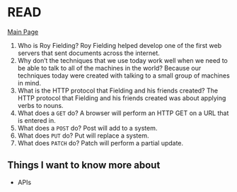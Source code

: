 # READ

[Main Page](https://jrdelmu.github.io/reading-notes/)

1. Who is Roy Fielding?
  Roy Fielding helped develop one of the first web servers that sent documents across the internet.
2. Why don’t the techniques that we use today work well when we need to be able to talk to all of the machines in the world?
  Because our techniques today were created with talking to a small group of machines in mind.
3. What is the HTTP protocol that Fielding and his friends created?
  The HTTP protocol that Fielding and his friends created was about applying verbs to nouns.
4. What does a `GET` do?
    A browser will perform an HTTP GET on a URL that is entered in.
5. What does a `POST` do?
  Post will add to a system.
6. What does `PUT` do?
  Put will replace a system.
7. What does `PATCH` do?
  Patch will perform a partial update.

  ## Things I want to know more about

  - APIs